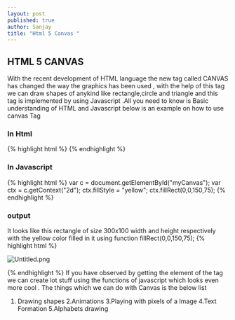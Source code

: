 ```yaml
---
layout: post
published: true
author: Sanjay
title: "Html 5 Canvas "
---
```



## HTML 5 CANVAS
With the recent development of HTML language  the new tag called CANVAS has changed the way the graphics has been used , with the help of this tag we can draw shapes of anykind like rectangle,circle and triangle and this tag is implemented by using Javascript .All you need to know is Basic understanding of HTML and Javascript below is an example on how to use canvas Tag 

### In Html 
{% highlight html %}
<canvas id="myCanvas" width="200" height="100" >
</canvas>
{% endhighlight %}
### In Javascript
{% highlight html %}
var c = document.getElementById("myCanvas");
var ctx = c.getContext("2d");
ctx.fillStyle = "yellow";
ctx.fillRect(0,0,150,75);
{% endhighlight %}
### output
It looks like this rectangle of size 300x100 width and height respectively with the yellow color filled in it using function fillRect(0,0,150,75);
{% highlight html %}

![Untitled.png]({{site.baseurl}}/_posts/Untitled.png)

{% endhighlight %}
If you have observed by getting the element of the tag we can create lot stuff using the functions of javascript which looks even more cool .
The things which we can do with Canvas is the below list 
1. Drawing shapes
2.Animations
3.Playing with pixels of a Image
4.Text Formation 
5.Alphabets drawing
